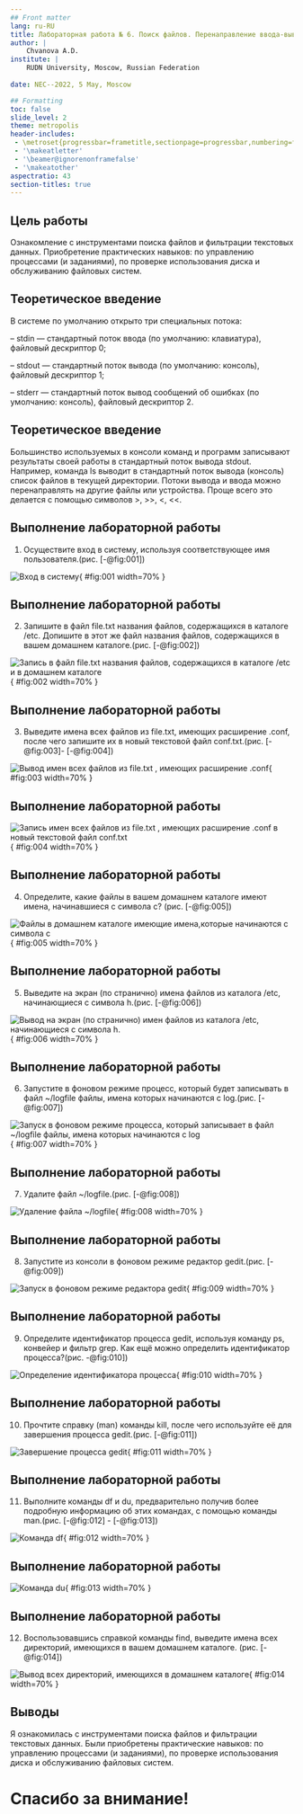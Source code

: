 ```yaml
---
## Front matter
lang: ru-RU
title: Лабораторная работа № 6. Поиск файлов. Перенаправление ввода-вывода. Просмотр запущенных процессов
author: |
	Chvanova A.D.
institute: |
	RUDN University, Moscow, Russian Federation
	
date: NEC--2022, 5 May, Moscow

## Formatting
toc: false
slide_level: 2
theme: metropolis
header-includes: 
 - \metroset{progressbar=frametitle,sectionpage=progressbar,numbering=fraction}
 - '\makeatletter'
 - '\beamer@ignorenonframefalse'
 - '\makeatother'
aspectratio: 43
section-titles: true
---
```


## Цель работы

Ознакомление с инструментами поиска файлов и фильтрации текстовых данных.
Приобретение практических навыков: по управлению процессами (и заданиями), по
проверке использования диска и обслуживанию файловых систем.

## Теоретическое введение

В системе по умолчанию открыто три специальных потока:

– stdin — стандартный поток ввода (по умолчанию: клавиатура), файловый дескриптор
0;

– stdout — стандартный поток вывода (по умолчанию: консоль), файловый дескриптор
1;

– stderr — стандартный поток вывод сообщений об ошибках (по умолчанию: консоль),
файловый дескриптор 2.

## Теоретическое введение

Большинство используемых в консоли команд и программ записывают результаты
своей работы в стандартный поток вывода stdout. Например, команда ls выводит в стандартный поток вывода (консоль) список файлов в текущей директории. Потоки вывода
и ввода можно перенаправлять на другие файлы или устройства. Проще всего это делается
с помощью символов >, >>, <, <<.

## Выполнение лабораторной работы

1. Осуществите вход в систему, используя соответствующее имя пользователя.(рис. [-@fig:001])

![Вход в систему](image/0.jpg){ #fig:001 width=70% }

## Выполнение лабораторной работы

2. Запишите в файл file.txt названия файлов, содержащихся в каталоге /etc. Допишите в этот же файл названия файлов, содержащихся в вашем домашнем каталоге.(рис. [-@fig:002])

![Запись в файл file.txt названия файлов, содержащихся в каталоге /etc и в домашнем каталоге ](image/1.png){ #fig:002 width=70% }

## Выполнение лабораторной работы

3. Выведите имена всех файлов из file.txt, имеющих расширение .conf, после чего
запишите их в новый текстовой файл conf.txt.(рис. [-@fig:003]- [-@fig:004])

![Вывод имен всех файлов из file.txt , имеющих расширение .conf](image/2.1.png){ #fig:003 width=70% }

## Выполнение лабораторной работы

![Запись имен всех файлов из file.txt , имеющих расширение .conf в новый текстовой файл conf.txt](image/2.1.png){ #fig:004 width=70% }

## Выполнение лабораторной работы

4. Определите, какие файлы в вашем домашнем каталоге имеют имена, начинавшиеся
с символа c? (рис. [-@fig:005])

![Файлы в домашнем каталоге имеющие имена,которые начинаются
с символа c ](image/4.png){ #fig:005 width=70% }

## Выполнение лабораторной работы

5. Выведите на экран (по странично) имена файлов из каталога /etc, начинающиеся
с символа h.(рис. [-@fig:006])

![Вывод на экран (по странично) имен файлов из каталога /etc, начинающиеся
с символа h. ](image/6.png){ #fig:006 width=70% }

## Выполнение лабораторной работы

6. Запустите в фоновом режиме процесс, который будет записывать в файл ~/logfile
файлы, имена которых начинаются с log.(рис. [-@fig:007])

![Запуск в фоновом режиме процесса, который записывает в файл ~/logfile
файлы, имена которых начинаются с log ](image/6.png){ #fig:007 width=70% }

## Выполнение лабораторной работы

7. Удалите файл ~/logfile.(рис. [-@fig:008])

![Удаление файла ~/logfile](image/7.png){ #fig:008 width=70% }

## Выполнение лабораторной работы

8. Запустите из консоли в фоновом режиме редактор gedit.(рис. [-@fig:009])

![Запуск в фоновом режиме редактора gedit ](image/8.png){ #fig:009 width=70% }

## Выполнение лабораторной работы

9. Определите идентификатор процесса gedit, используя команду ps, конвейер и фильтр
grep. Как ещё можно определить идентификатор процесса?(рис. -@fig:010])

![Определение идентификатора процесса](image/9.png){ #fig:010 width=70% }

## Выполнение лабораторной работы

10. Прочтите справку (man) команды kill, после чего используйте её для завершения
процесса gedit.(рис. [-@fig:011])

![Завершение процесса gedit](image/10.png){ #fig:011 width=70% }

## Выполнение лабораторной работы

11. Выполните команды df и du, предварительно получив более подробную информацию
об этих командах, с помощью команды man.(рис. [-@fig:012] - [-@fig:013])

![Команда df](image/11.1.png){ #fig:012 width=70% }

## Выполнение лабораторной работы

![Команда du](image/11.2.png){ #fig:013 width=70% }

## Выполнение лабораторной работы

12. Воспользовавшись справкой команды find, выведите имена всех директорий, имеющихся в вашем домашнем каталоге. (рис. [-@fig:014])

![Вывод всех директорий, имеющихся в домашнем каталоге ](image/12.png){ #fig:014 width=70% }

## Выводы

Я ознакомилась с инструментами поиска файлов и фильтрации текстовых данных.
Были приобретены практические навыков: по управлению процессами (и заданиями), по
проверке использования диска и обслуживанию файловых систем.

# Спасибо за внимание!
